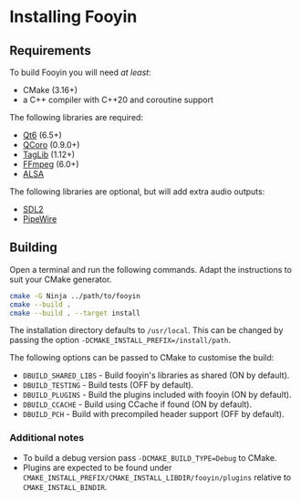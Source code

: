 # Installing Fooyin

## Requirements

To build Fooyin you will need *at least*:

- CMake (3.16+)
- a C++ compiler with C++20 and coroutine support

The following libraries are required:

* [Qt6](https://www.qt.io) (6.5+)
* [QCoro](https://github.com/danvratil/qcoro) (0.9.0+)
* [TagLib](https://taglib.org) (1.12+)
* [FFmpeg](https://ffmpeg.org) (6.0+)
* [ALSA](https://alsa-project.org)

The following libraries are optional, but will add extra audio outputs:

* [SDL2](https://www.libsdl.org)
* [PipeWire](https://pipewire.org)

## Building

Open a terminal and run the following commands.
Adapt the instructions to suit your CMake generator.

```bash
cmake -G Ninja ../path/to/fooyin
cmake --build .
cmake --build . --target install
```

The installation directory defaults to `/usr/local`.
This can be changed by passing the option `-DCMAKE_INSTALL_PREFIX=/install/path`.

The following options can be passed to CMake to customise the build:

* `DBUILD_SHARED_LIBS` - Build fooyin's libraries as shared (ON by default).
* `DBUILD_TESTING` - Build tests (OFF by default).
* `DBUILD_PLUGINS` - Build the plugins included with fooyin (ON by default).
* `DBUILD_CCACHE` - Build using CCache if found (ON by default).
* `DBUILD_PCH` - Build with precompiled header support (OFF by default).

### Additional notes

* To build a debug version pass `-DCMAKE_BUILD_TYPE=Debug` to CMake.
* Plugins are expected to be found under `CMAKE_INSTALL_PREFIX/CMAKE_INSTALL_LIBDIR/fooyin/plugins` relative to `CMAKE_INSTALL_BINDIR`.

